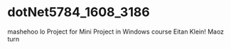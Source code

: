 # dotNet5784_1608_3186
mashehoo lo
Project for Mini Project in Windows course
Eitan Klein!
Maoz turn
